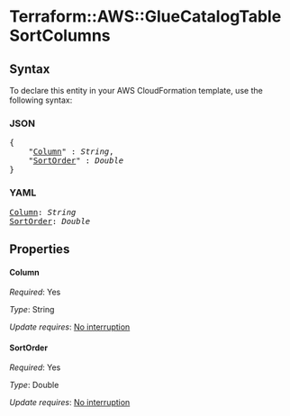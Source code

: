 # Terraform::AWS::GlueCatalogTable SortColumns

## Syntax

To declare this entity in your AWS CloudFormation template, use the following syntax:

### JSON

<pre>
{
    "<a href="#column" title="Column">Column</a>" : <i>String</i>,
    "<a href="#sortorder" title="SortOrder">SortOrder</a>" : <i>Double</i>
}
</pre>

### YAML

<pre>
<a href="#column" title="Column">Column</a>: <i>String</i>
<a href="#sortorder" title="SortOrder">SortOrder</a>: <i>Double</i>
</pre>

## Properties

#### Column

_Required_: Yes

_Type_: String

_Update requires_: [No interruption](https://docs.aws.amazon.com/AWSCloudFormation/latest/UserGuide/using-cfn-updating-stacks-update-behaviors.html#update-no-interrupt)

#### SortOrder

_Required_: Yes

_Type_: Double

_Update requires_: [No interruption](https://docs.aws.amazon.com/AWSCloudFormation/latest/UserGuide/using-cfn-updating-stacks-update-behaviors.html#update-no-interrupt)


